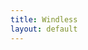 ```yaml
---
title: Windless 
layout: default
---
```


<script type="text/javascript" async
src="https://cdn.jsdelivr.net/npm/mathjax@3/es5/tex-mml-chtml.js">
</script>


